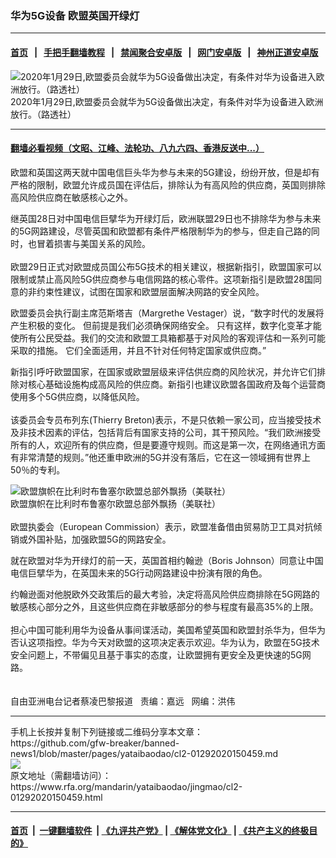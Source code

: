 ### 华为5G设备  欧盟英国开绿灯
------------------------

#### [首页](https://github.com/gfw-breaker/banned-news1/blob/master/README.md) &nbsp;&nbsp;|&nbsp;&nbsp; [手把手翻墙教程](https://github.com/gfw-breaker/guides/wiki) &nbsp;&nbsp;|&nbsp;&nbsp; [禁闻聚合安卓版](https://github.com/gfw-breaker/bn-android) &nbsp;&nbsp;|&nbsp;&nbsp; [网门安卓版](https://github.com/oGate2/oGate) &nbsp;&nbsp;|&nbsp;&nbsp; [神州正道安卓版](https://github.com/SzzdOgate/update) 



<div id="headerimg">
 <img alt="2020年1月29日,欧盟委员会就华为5G设备做出决定，有条件对华为设备进入欧洲放行。（路透社）" src="https://www.rfa.org/mandarin/yataibaodao/jingmao/cl2-01292020150459.html/2020-01-29T110751Z_182222859_RC2NPE9Q164O_RTRMADP_3_TELECOMS-5G-EU.JPG/@@images/703aad8a-4d7a-4c66-a782-d616c47a9da5.jpeg" title="2020年1月29日,欧盟委员会就华为5G设备做出决定，有条件对华为设备进入欧洲放行。（路透社）"/>
 <div id="headerimgcontents">
  <div id="headerimgcaption">
   <span>
    2020年1月29日,欧盟委员会就华为5G设备做出决定，有条件对华为设备进入欧洲放行。（路透社）
   </span>
   <!-- zoomattribute -->
  </div>
  <!-- headerimgcaption -->
 </div>
 <!-- headerimagecontents -->
</div>

<hr/>


#### [翻墙必看视频（文昭、江峰、法轮功、八九六四、香港反送中...）](http://167.172.214.107/home.html)

<div id="storytext">
 <div>
  <div class="slot_header">
  </div>
 </div>
 <p>
  欧盟和英国这两天就中国电信巨头华为参与未来的5G建设，纷纷开放，但是却有严格的限制，欧盟允许成员国在评估后，排除认为有高风险的供应商，英国则排除高风险供应商在敏感核心之外。
 </p>
 <p>
  继英国28日对中国电信巨擘华为开绿灯后，欧洲联盟29日也不排除华为参与未来的5G网路建设，尽管英国和欧盟都有条件严格限制华为的参与，但走自己路的同时，也冒着损害与美国关系的风险。
  <br/>
  <br/>
  欧盟29日正式对欧盟成员国公布5G技术的相关建议，根据新指引，欧盟国家可以限制或禁止高风险5G供应商参与电信网路的核心零件。这项新指引是欧盟28国同意的非约束性建议，试图在国家和欧盟层面解决网路的安全风险。
 </p>
 <p>
 </p>
 <p>
 </p>
 <p>
  欧盟委员会执行副主席范斯塔吉（Margrethe Vestager）说，“数字时代的发展将产生积极的变化。 但前提是我们必须确保网络安全。 只有这样，数字化变革才能使所有公民受益。我们的交流和欧盟工具箱都基于对风险的客观评估和一系列可能采取的措施。 它们全面适用，并且不针对任何特定国家或供应商。”
 </p>
 <p>
  新指引呼吁欧盟国家，在国家或欧盟层级来评估供应商的风险状况，并允许它们排除对核心基础设施构成高风险的供应商。新指引也建议欧盟各国政府及每个运营商使用多个5G供应商，以降低风险。
  <br/>
  <br/>
  该委员会专员布列东(Thierry Breton)表示，不是只依赖一家公司，应当接受技术及非技术因素的评估，包括背后有国家支持的公司，其干预风险。“我们欧洲接受所有的人，欢迎所有的供应商，但是要遵守规则。而这是第一次，在网络通讯方面有非常清楚的规则。”他还重申欧洲的5G并没有落后，它在这一领域拥有世界上50％的专利。
 </p>
 <p>
  <div class="image-inline captioned" style="width:680px;">
   <div style="width:680px;">
    <img alt="欧盟旗帜在比利时布鲁塞尔欧盟总部外飘扬（美联社）" src="https://www.rfa.org/mandarin/yataibaodao/jingmao/cl2-01292020150459.html/0129w.jpg" title="欧盟旗帜在比利时布鲁塞尔欧盟总部外飘扬（美联社）"/>
   </div>
   <div class="image-caption">
    <span style="width:680px;">
     欧盟旗帜在比利时布鲁塞尔欧盟总部外飘扬（美联社）
    </span>
    <span class="copyright">
    </span>
   </div>
  </div>
  <br/>
  欧盟执委会（European Commission）表示，欧盟准备借由贸易防卫工具对抗倾销或外国补贴，加强欧盟5G的网路安全。
 </p>
 <p>
  就在欧盟对华为开绿灯的前一天，英国首相约翰逊（Boris Johnson）同意让中国电信巨擘华为，在英国未来的5G行动网路建设中扮演有限的角色。
 </p>
 <p>
  约翰逊面对他脱欧外交政策后的最大考验，决定将高风险供应商排除在5G网路的敏感核心部分之外，且这些供应商在非敏感部分的参与程度有最高35%的上限。
  <br/>
  <br/>
  担心中国可能利用华为设备从事间谍活动，美国希望英国和欧盟封杀华为，但华为否认这项指控。华为今天对欧盟的这项决定表示欢迎。华为认为，欧盟在5G技术安全问题上，不带偏见且基于事实的态度，让欧盟拥有更安全及更快速的5G网路。
  <br/>
  <br/>
  <br/>
  自由亚洲电台记者蔡凌巴黎报道   责编：嘉远   网编：洪伟
 </p>
</div>

<hr/>
手机上长按并复制下列链接或二维码分享本文章：<br/>
https://github.com/gfw-breaker/banned-news1/blob/master/pages/yataibaodao/cl2-01292020150459.md <br/>
<a href='https://github.com/gfw-breaker/banned-news1/blob/master/pages/yataibaodao/cl2-01292020150459.md'><img src='https://github.com/gfw-breaker/banned-news1/blob/master/pages/yataibaodao/cl2-01292020150459.md.png'/></a> <br/>
原文地址（需翻墙访问）：https://www.rfa.org/mandarin/yataibaodao/jingmao/cl2-01292020150459.html


------------------------
#### [首页](https://github.com/gfw-breaker/banned-news1/blob/master/README.md) &nbsp;|&nbsp; [一键翻墙软件](https://github.com/gfw-breaker/nogfw/blob/master/README.md) &nbsp;| [《九评共产党》](https://github.com/gfw-breaker/9ping.md/blob/master/README.md#九评之一评共产党是什么) | [《解体党文化》](https://github.com/gfw-breaker/jtdwh.md/blob/master/README.md) | [《共产主义的终极目的》](https://github.com/gfw-breaker/gczydzjmd.md/blob/master/README.md)


<img src='http://gfw-breaker.win/banned-news/pages/yataibaodao/cl2-01292020150459.md' width='0px' height='0px'/>